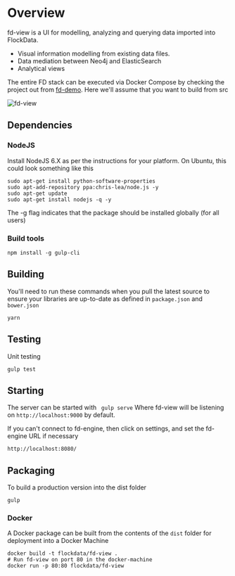 # Overview
fd-view is a UI for modelling, analyzing and querying data imported into FlockData.   
  * Visual information modelling from existing data files.
  * Data mediation between Neo4j and ElasticSearch
  * Analytical views

The entire FD stack can be executed via Docker Compose by checking the project out from [fd-demo](http://github.com/monowai/fd-demo). Here we'll assume that you want to build from src

![fd-view](http://wiki.flockdata.com/download/attachments/13172788/fd-view-samples.png?api=v2)

## Dependencies
### NodeJS

Install NodeJS 6.X as per the instructions for your platform. On Ubuntu, this could look something like this
```
sudo apt-get install python-software-properties
sudo apt-add-repository ppa:chris-lea/node.js -y
sudo apt-get update
sudo apt-get install nodejs -q -y
```
The -g flag indicates that the package should be installed globally (for all users)

### Build tools
```
npm install -g gulp-cli
``` 

## Building
You'll need to run these commands when you pull the latest source to ensure your libraries are up-to-date as defined in ```package.json``` and ```bower.json``` 

```
yarn 
```

## Testing
Unit testing
```
gulp test
```

## Starting
The server can be started with 
``` gulp serve```
Where fd-view will be listening on ```http://localhost:9000``` by default. 

If you can't connect to fd-engine, then click on settings, and set the fd-engine URL if necessary 
```
http://localhost:8080/
```

## Packaging
To build a production version into the dist folder
```
gulp
```

### Docker
A Docker package can be built from the contents of the ```dist``` folder for deployment into a Docker Machine
```
docker build -t flockdata/fd-view .
# Run fd-view on port 80 in the docker-machine
docker run -p 80:80 flockdata/fd-view
```
